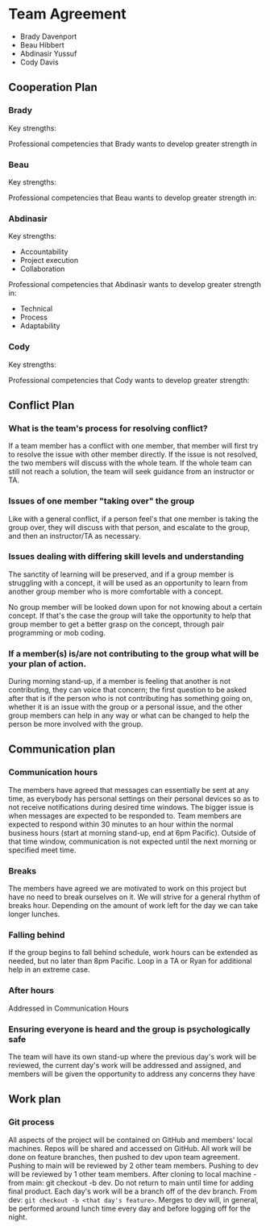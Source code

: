 # Team Agreement

- Brady Davenport
- Beau Hibbert 
- Abdinasir Yussuf
- Cody Davis

## Cooperation Plan

### Brady

Key strengths:


Professional competencies that Brady wants to develop greater strength in


### Beau 

Key strengths:


Professional competencies that Beau wants to develop greater strength in:

### Abdinasir

Key strengths: 
  - Accountability 
  - Project execution
  - Collaboration

Professional competencies that Abdinasir wants to develop greater strength in:
  - Technical 
  - Process
  - Adaptability 

### Cody

Key strengths:


Professional competencies that Cody wants to develop greater strength:

## Conflict Plan

### What is the team's process for resolving conflict?

If a team member has a conflict with one member, that member will first try to resolve the issue with other member directly. If the issue is not resolved, the two members will discuss with the whole team. If the whole team can still not reach a solution, the team will seek guidance from an instructor or TA.

### Issues of one member "taking over" the group

Like with a general conflict, if a person feel's that one member is taking the group over, they will discuss with that person, and escalate to the group, and then an instructor/TA as necessary.

### Issues dealing with differing skill levels and understanding

The sanctity of learning will be preserved, and if a group member is struggling with a concept, it will be used as an opportunity to learn from another group member who is more comfortable with a concept. 

No group member will be looked down upon for not knowing about a certain concept. If that's the case the group will take the opportunity to help that group member to get a better grasp on the concept, through pair programming or mob coding.



### If a member(s) is/are not contributing to the group what will be your plan of action. 

During morning stand-up, if a member is feeling that another is not contributing, they can voice that concern; the first question to be asked after that is if the person who is not contributing has something going on, whether it is an issue with the group or a personal issue, and the other group members can help in any way or what can be changed to help the person be more involved with the group.

## Communication plan

### Communication hours

The members have agreed that messages can essentially be sent at any time, as everybody has personal settings on their personal devices so as to not receive notifications during desired time windows. The bigger issue is when messages are expected to be responded to. Team members are expected to respond within 30 minutes to an hour within the normal business hours (start at morning stand-up, end at 6pm Pacific). Outside of that time window, communication is not expected until the next morning or specified meet time.


### Breaks

The members have agreed we are motivated to work on this project but have no need to break ourselves on it. We will strive for a general rhythm of breaks hour. Depending on the amount of work left for the day we can take longer lunches.

### Falling behind

If the group begins to fall behind schedule, work hours can be extended as needed, but no later than 8pm Pacific. Loop in a TA or Ryan for additional help in an extreme case.

### After hours

Addressed in Communication Hours

### Ensuring everyone is heard and the group is psychologically safe

 The team will have its own stand-up where the previous day's work will be reviewed, the current day's work will be addressed and assigned, and members will be given the opportunity to address any concerns they have

## Work plan

### Git process

All aspects of the project will be contained on GitHub and members' local machines.
Repos will be shared and accessed on GitHub.
All work will be done on feature branches, then pushed to dev upon team agreement. Pushing to main will be reviewed by 2 other team members. Pushing to dev will be reviewed by 1 other team members.
After cloning to local machine - from main: git checkout -b dev.
Do not return to main until time for adding final product.
Each day's work will be a branch off of the dev branch.
From dev: `git checkout -b <that day's feature>`.
Merges to dev will, in general, be performed around lunch time every day and before logging off for the night. 